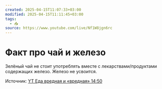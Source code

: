 ```yaml
---
created: 2025-04-15T11:07:33+03:00
modified: 2025-04-15T11:11:45+03:00
tags:
  - 📥
source: https://www.youtube.com/live/Nf1W8jgn6rc
---
```


# Факт про чай и железо

Зелёный чай не стоит употреблять вместе с лекарствами/продуктами содержащих железо. Железо не усвоится.

Источник: [YT Еда вредная и «вредная» 14:50](https://www.youtube.com/live/Nf1W8jgn6rc)
